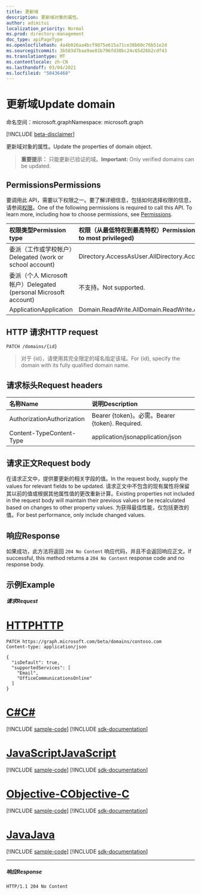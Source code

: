 ```yaml
---
title: 更新域
description: 更新域对象的属性。
author: adimitui
localization_priority: Normal
ms.prod: directory-management
doc_type: apiPageType
ms.openlocfilehash: 4a4b026aa4bcf9875e615a71ce38b60c76b51e2d
ms.sourcegitcommit: 3b583d7baa9ae81b796fd30bc24c65d26b2cdf43
ms.translationtype: MT
ms.contentlocale: zh-CN
ms.lasthandoff: 03/04/2021
ms.locfileid: "50436468"
---
```

# <a name="update-domain"></a><span data-ttu-id="e157b-103">更新域</span><span class="sxs-lookup"><span data-stu-id="e157b-103">Update domain</span></span>

<span data-ttu-id="e157b-104">命名空间：microsoft.graph</span><span class="sxs-lookup"><span data-stu-id="e157b-104">Namespace: microsoft.graph</span></span>

[!INCLUDE [beta-disclaimer](../../includes/beta-disclaimer.md)]

<span data-ttu-id="e157b-105">更新域对象的属性。</span><span class="sxs-lookup"><span data-stu-id="e157b-105">Update the properties of domain object.</span></span>

> <span data-ttu-id="e157b-106">**重要提示：** 只能更新已验证的域。</span><span class="sxs-lookup"><span data-stu-id="e157b-106">**Important:** Only verified domains can be updated.</span></span>

## <a name="permissions"></a><span data-ttu-id="e157b-107">Permissions</span><span class="sxs-lookup"><span data-stu-id="e157b-107">Permissions</span></span>

<span data-ttu-id="e157b-p101">要调用此 API，需要以下权限之一。要了解详细信息，包括如何选择权限的信息，请参阅[权限](/graph/permissions-reference)。</span><span class="sxs-lookup"><span data-stu-id="e157b-p101">One of the following permissions is required to call this API. To learn more, including how to choose permissions, see [Permissions](/graph/permissions-reference).</span></span>


|<span data-ttu-id="e157b-110">权限类型</span><span class="sxs-lookup"><span data-stu-id="e157b-110">Permission type</span></span>      | <span data-ttu-id="e157b-111">权限（从最低特权到最高特权）</span><span class="sxs-lookup"><span data-stu-id="e157b-111">Permissions (from least to most privileged)</span></span>              |
|:--------------------|:---------------------------------------------------------|
|<span data-ttu-id="e157b-112">委派（工作或学校帐户）</span><span class="sxs-lookup"><span data-stu-id="e157b-112">Delegated (work or school account)</span></span> | <span data-ttu-id="e157b-113">Directory.AccessAsUser.All</span><span class="sxs-lookup"><span data-stu-id="e157b-113">Directory.AccessAsUser.All</span></span>    |
|<span data-ttu-id="e157b-114">委派（个人 Microsoft 帐户）</span><span class="sxs-lookup"><span data-stu-id="e157b-114">Delegated (personal Microsoft account)</span></span> | <span data-ttu-id="e157b-115">不支持。</span><span class="sxs-lookup"><span data-stu-id="e157b-115">Not supported.</span></span>    |
|<span data-ttu-id="e157b-116">Application</span><span class="sxs-lookup"><span data-stu-id="e157b-116">Application</span></span> | <span data-ttu-id="e157b-117">Domain.ReadWrite.All</span><span class="sxs-lookup"><span data-stu-id="e157b-117">Domain.ReadWrite.All</span></span> |

## <a name="http-request"></a><span data-ttu-id="e157b-118">HTTP 请求</span><span class="sxs-lookup"><span data-stu-id="e157b-118">HTTP request</span></span>
<!-- { "blockType": "ignored" } -->
```http
PATCH /domains/{id}
```

> <span data-ttu-id="e157b-119">对于 {id}，请使用其完全限定的域名指定该域。</span><span class="sxs-lookup"><span data-stu-id="e157b-119">For {id}, specify the domain with its fully qualified domain name.</span></span>

## <a name="request-headers"></a><span data-ttu-id="e157b-120">请求标头</span><span class="sxs-lookup"><span data-stu-id="e157b-120">Request headers</span></span>

| <span data-ttu-id="e157b-121">名称</span><span class="sxs-lookup"><span data-stu-id="e157b-121">Name</span></span>       | <span data-ttu-id="e157b-122">说明</span><span class="sxs-lookup"><span data-stu-id="e157b-122">Description</span></span>|
|:-----------|:-----------|
| <span data-ttu-id="e157b-123">Authorization</span><span class="sxs-lookup"><span data-stu-id="e157b-123">Authorization</span></span>  | <span data-ttu-id="e157b-p102">Bearer {token}。必需。</span><span class="sxs-lookup"><span data-stu-id="e157b-p102">Bearer {token}. Required.</span></span> |
| <span data-ttu-id="e157b-126">Content-Type</span><span class="sxs-lookup"><span data-stu-id="e157b-126">Content-Type</span></span>  | <span data-ttu-id="e157b-127">application/json</span><span class="sxs-lookup"><span data-stu-id="e157b-127">application/json</span></span> |

## <a name="request-body"></a><span data-ttu-id="e157b-128">请求正文</span><span class="sxs-lookup"><span data-stu-id="e157b-128">Request body</span></span>

<span data-ttu-id="e157b-129">在请求正文中，提供要更新的相关字段的值。</span><span class="sxs-lookup"><span data-stu-id="e157b-129">In the request body, supply the values for relevant fields to be updated.</span></span> <span data-ttu-id="e157b-130">请求正文中不包含的现有属性将保留其以前的值或根据其他属性值的更改重新计算。</span><span class="sxs-lookup"><span data-stu-id="e157b-130">Existing properties not included in the request body will maintain their previous values or be recalculated based on changes to other property values.</span></span> <span data-ttu-id="e157b-131">为获得最佳性能，仅包括更改的值。</span><span class="sxs-lookup"><span data-stu-id="e157b-131">For best performance, only include changed values.</span></span>

## <a name="response"></a><span data-ttu-id="e157b-132">响应</span><span class="sxs-lookup"><span data-stu-id="e157b-132">Response</span></span>

<span data-ttu-id="e157b-133">如果成功，此方法将返回 `204 No Content` 响应代码，并且不会返回响应正文。</span><span class="sxs-lookup"><span data-stu-id="e157b-133">If successful, this method returns a `204 No Content` response code and no response body.</span></span>

## <a name="example"></a><span data-ttu-id="e157b-134">示例</span><span class="sxs-lookup"><span data-stu-id="e157b-134">Example</span></span>
##### <a name="request"></a><span data-ttu-id="e157b-135">请求</span><span class="sxs-lookup"><span data-stu-id="e157b-135">Request</span></span>


# <a name="http"></a>[<span data-ttu-id="e157b-136">HTTP</span><span class="sxs-lookup"><span data-stu-id="e157b-136">HTTP</span></span>](#tab/http)
<!-- {
  "blockType": "request",
  "name": "update_domain"
}-->
```http
PATCH https://graph.microsoft.com/beta/domains/contoso.com
Content-type: application/json

{
  "isDefault": true,
  "supportedServices": [
    "Email",
    "OfficeCommunicationsOnline"
  ]
}
```
# <a name="c"></a>[<span data-ttu-id="e157b-137">C#</span><span class="sxs-lookup"><span data-stu-id="e157b-137">C#</span></span>](#tab/csharp)
[!INCLUDE [sample-code](../includes/snippets/csharp/update-domain-csharp-snippets.md)]
[!INCLUDE [sdk-documentation](../includes/snippets/snippets-sdk-documentation-link.md)]

# <a name="javascript"></a>[<span data-ttu-id="e157b-138">JavaScript</span><span class="sxs-lookup"><span data-stu-id="e157b-138">JavaScript</span></span>](#tab/javascript)
[!INCLUDE [sample-code](../includes/snippets/javascript/update-domain-javascript-snippets.md)]
[!INCLUDE [sdk-documentation](../includes/snippets/snippets-sdk-documentation-link.md)]

# <a name="objective-c"></a>[<span data-ttu-id="e157b-139">Objective-C</span><span class="sxs-lookup"><span data-stu-id="e157b-139">Objective-C</span></span>](#tab/objc)
[!INCLUDE [sample-code](../includes/snippets/objc/update-domain-objc-snippets.md)]
[!INCLUDE [sdk-documentation](../includes/snippets/snippets-sdk-documentation-link.md)]

# <a name="java"></a>[<span data-ttu-id="e157b-140">Java</span><span class="sxs-lookup"><span data-stu-id="e157b-140">Java</span></span>](#tab/java)
[!INCLUDE [sample-code](../includes/snippets/java/update-domain-java-snippets.md)]
[!INCLUDE [sdk-documentation](../includes/snippets/snippets-sdk-documentation-link.md)]

---


##### <a name="response"></a><span data-ttu-id="e157b-141">响应</span><span class="sxs-lookup"><span data-stu-id="e157b-141">Response</span></span>

<!-- {
  "blockType": "response",
  "truncated": true,
  "@odata.type": "microsoft.graph.domain"
} -->
```http
HTTP/1.1 204 No Content
```

<!-- uuid: 8fcb5dbc-d5aa-4681-8e31-b001d5168d79
2015-10-25 14:57:30 UTC -->
<!--
{
  "type": "#page.annotation",
  "description": "Update domain",
  "keywords": "",
  "section": "documentation",
  "tocPath": "",
  "suppressions": [
  ]
}
-->


